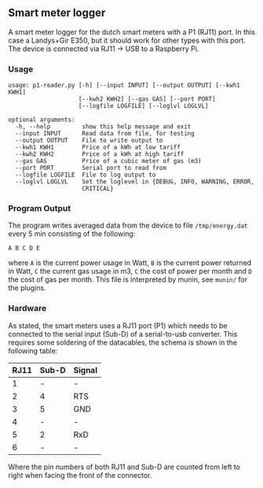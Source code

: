 Smart meter logger
------------------
A smart meter logger for the dutch smart meters with a P1 (RJ11) port. In this
case a Landys+Gir E350, but it should work for other types with this port. The
device is connected via RJ11 -> USB to a Raspberry Pi.

### Usage ###

    usage: p1-reader.py [-h] [--input INPUT] [--output OUTPUT] [--kwh1 KWH1]
                        [--kwh2 KWH2] [--gas GAS] [--port PORT]
                        [--logfile LOGFILE] [--loglvl LOGLVL]

    optional arguments:
      -h, --help         show this help message and exit
      --input INPUT      Read data from file, for testing
      --output OUTPUT    File to write output to
      --kwh1 KWH1        Price of a kWh at low tariff
      --kwh2 KWH2        Price of a kWh at high tariff
      --gas GAS          Price of a cubic meter of gas (m3)
      --port PORT        Serial port to read from
      --logfile LOGFILE  File to log output to
      --loglvl LOGLVL    Set the loglevel in {DEBUG, INFO, WARNING, ERROR,
                         CRITICAL}

### Program Output ###
The program writes averaged data from the device to file `/tmp/energy.dat`
every 5 min consisting of the following:

    A B C D E

where `A` is the current power usage in Watt, `B` is the current power returned
in Watt, `C` the current gas usage in m3, `C` the cost of power per month and
`D` the cost of gas per month.  This file is interpreted by munin, see `munin/`
for the plugins.

### Hardware ###
As stated, the smart meters uses a RJ11 port (P1) which needs to be connected
to the serial input (Sub-D) of a serial-to-usb converter. This requires some
soldering of the datacables, the schema is shown in the following table:

| RJ11 | Sub-D | Signal |
|------|-------|--------|
| 1    | -     | -      |
| 2    | 4     | RTS    |
| 3    | 5     | GND    |
| 4    | -     | -      |
| 5    | 2     | RxD    |
| 6    | -     | -      |

Where the pin numbers of both RJ11 and Sub-D are counted from left to right
when facing the front of the connector.
